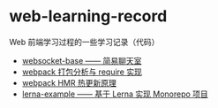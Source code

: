 # web-learning-record

Web 前端学习过程的一些学习记录（代码）

- [websocket-base —— 简易聊天室](https://github.com/Jacky-Summer/web-learning-record/tree/master/websocket-base)
- [webpack 打包分析与 require 实现](https://github.com/Jacky-Summer/web-learning-record/tree/master/webpack/bundle/basic)
- [webpack HMR 热更新原理](https://github.com/Jacky-Summer/web-learning-record/tree/master/webpack/hmr)
- [lerna-example —— 基于 Lerna 实现 Monorepo 项目](https://github.com/Jacky-Summer/lerna-example)
